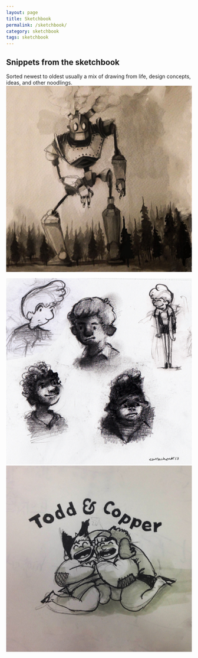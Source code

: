 ```yaml
---
layout: page
title: Sketchbook
permalink: /sketchbook/
category: sketchbook
tags: sketchbook
---
```


## Snippets from the sketchbook 
Sorted newest to oldest usually a mix of drawing from life, design concepts, ideas, and other noodlings. 
<img src="/images/Howls-Moving-Giant.jpg">

<img src="/images/character-sketches.jpg">

<img src="/images/todd-and-copper.jpg">

